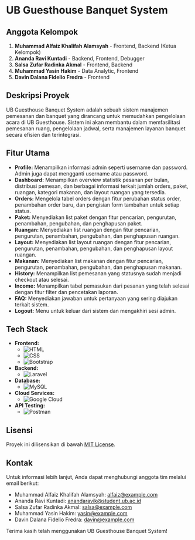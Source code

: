 # UB Guesthouse Banquet System

## Anggota Kelompok

1. **Muhammad Alfaiz Khalifah Alamsyah** - Frontend, Backend (Ketua Kelompok)
2. **Ananda Ravi Kuntadi** - Backend, Frontend, Debugger
3. **Salsa Zufar Radinka Akmal** - Frontend, Backend
4. **Muhammad Yasin Hakim** - Data Analytic, Frontend
5. **Davin Dalana Fidelio Fredra** - Frontend

## Deskripsi Proyek

UB Guesthouse Banquet System adalah sebuah sistem manajemen pemesanan dan banquet yang dirancang untuk memudahkan pengelolaan acara di UB Guesthouse. Sistem ini akan membantu dalam memfasilitasi pemesanan ruang, pengelolaan jadwal, serta manajemen layanan banquet secara efisien dan terintegrasi.

## Fitur Utama

- **Profile:** Menampilkan informasi admin seperti username dan password. Admin juga dapat mengganti username atau password.
- **Dashboard:** Menampilkan overview statistik pesanan per bulan, distribusi pemesan, dan berbagai informasi terkait jumlah orders, paket, ruangan, kategori makanan, dan layout ruangan yang tersedia.
- **Orders:** Mengelola tabel orders dengan fitur perubahan status order, penambahan order baru, dan pengisian form tambahan untuk setiap status.
- **Paket:** Menyediakan list paket dengan fitur pencarian, pengurutan, penambahan, pengubahan, dan penghapusan paket.
- **Ruangan:** Menyediakan list ruangan dengan fitur pencarian, pengurutan, penambahan, pengubahan, dan penghapusan ruangan.
- **Layout:** Menyediakan list layout ruangan dengan fitur pencarian, pengurutan, penambahan, pengubahan, dan penghapusan layout ruangan.
- **Makanan:** Menyediakan list makanan dengan fitur pencarian, pengurutan, penambahan, pengubahan, dan penghapusan makanan.
- **History:** Menampilkan list pemesanan yang statusnya sudah menjadi checkout atau selesai.
- **Income:** Menampilkan tabel pemasukan dari pesanan yang telah selesai dengan fitur filter dan pencetakan laporan.
- **FAQ:** Menyediakan jawaban untuk pertanyaan yang sering diajukan terkait sistem.
- **Logout:** Menu untuk keluar dari sistem dan mengakhiri sesi admin.

## Tech Stack

- **Frontend:** 
  - ![HTML](https://img.shields.io/badge/HTML-E34F26?style=for-the-badge&logo=html5&logoColor=white)
  - ![CSS](https://img.shields.io/badge/CSS-1572B6?style=for-the-badge&logo=css3&logoColor=white)
  - ![Bootstrap](https://img.shields.io/badge/Bootstrap-7952B3?style=for-the-badge&logo=bootstrap&logoColor=white)
- **Backend:**
  - ![Laravel](https://img.shields.io/badge/Laravel-FF2D20?style=for-the-badge&logo=laravel&logoColor=white)
- **Database:**
  - ![MySQL](https://img.shields.io/badge/MySQL-4479A1?style=for-the-badge&logo=mysql&logoColor=white)
- **Cloud Services:**
  - ![Google Cloud](https://img.shields.io/badge/Google_Cloud-4285F4?style=for-the-badge&logo=google-cloud&logoColor=white)
- **API Testing:**
  - ![Postman](https://img.shields.io/badge/Postman-FF6C37?style=for-the-badge&logo=postman&logoColor=white)





## Lisensi

Proyek ini dilisensikan di bawah [MIT License](LICENSE).

## Kontak

Untuk informasi lebih lanjut, Anda dapat menghubungi anggota tim melalui email berikut:

- Muhammad Alfaiz Khalifah Alamsyah: alfaiz@example.com
- Ananda Ravi Kuntadi: anandaravik@student.ub.ac.id
- Salsa Zufar Radinka Akmal: salsa@example.com
- Muhammad Yasin Hakim: yasin@example.com
- Davin Dalana Fidelio Fredra: davin@example.com

Terima kasih telah menggunakan UB Guesthouse Banquet System!
